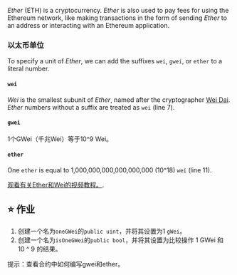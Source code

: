 _Ether_ (ETH) is a cryptocurrency. _Ether_ is also used to pay fees for using the Ethereum network, like making transactions in the form of sending _Ether_ to an address or interacting with an Ethereum application.

### 以太币单位

To specify a unit of _Ether_, we can add the suffixes `wei`, `gwei`, or `ether` to a literal number.

#### `wei`

_Wei_ is the smallest subunit of _Ether_, named after the cryptographer [Wei Dai](https://en.wikipedia.org/wiki/Wei_Dai). _Ether_ numbers without a suffix are treated as `wei` (line 7).

#### `gwei`

1个GWei（千兆Wei）等于10^9 Wei。

#### `ether`

One `ether` is equal to 1,000,000,000,000,000,000 (10^18) `wei` (line 11).

<a href="https://www.youtube.com/watch?v=ybPQsjssyNw" target="_blank">观看有关Ether和Wei的视频教程。</a>.

## ⭐️ 作业

1. 创建一个名为`oneGWei`的`public uint`，并将其设置为1 `gWei`。
2. 创建一个名为`isOneGWei`的`public bool`，并将其设置为比较操作 1 GWei 和 10 ^ 9 的结果。

提示：查看合约中如何编写gwei和ether。